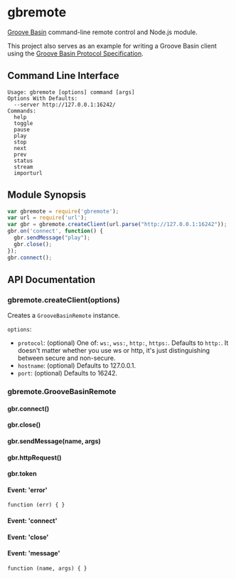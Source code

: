 # gbremote

[Groove Basin](https://github.com/andrewrk/groovebasin) command-line remote
control and Node.js module.

This project also serves as an example for writing a Groove Basin client using
the [Groove Basin Protocol Specification](https://github.com/andrewrk/groovebasin/blob/master/doc/protocol.md).

## Command Line Interface

```
Usage: gbremote [options] command [args]
Options With Defaults:
  --server http://127.0.0.1:16242/
Commands:
  help
  toggle
  pause
  play
  stop
  next
  prev
  status
  stream
  importurl
```

## Module Synopsis

```js
var gbremote = require('gbremote');
var url = require('url');
var gbr = gbremote.createClient(url.parse("http://127.0.0.1:16242"));
gbr.on('connect', function() {
  gbr.sendMessage("play");
  gbr.close();
});
gbr.connect();
```

## API Documentation

### gbremote.createClient(options)

Creates a `GrooveBasinRemote` instance.

`options`:

 * `protocol`: (optional) One of: `ws:`, `wss:`, `http:`, `https:`. Defaults to
   `http:`. It doesn't matter whether you use ws or http, it's just
   distinguishing between secure and non-secure.
 * `hostname`: (optional) Defaults to 127.0.0.1.
 * `port`: (optional) Defaults to 16242.

### gbremote.GrooveBasinRemote

#### gbr.connect()

#### gbr.close()

#### gbr.sendMessage(name, args)

#### gbr.httpRequest()

#### gbr.token

#### Event: 'error'

`function (err) { }`

#### Event: 'connect'

#### Event: 'close'

#### Event: 'message'

`function (name, args) { }`
